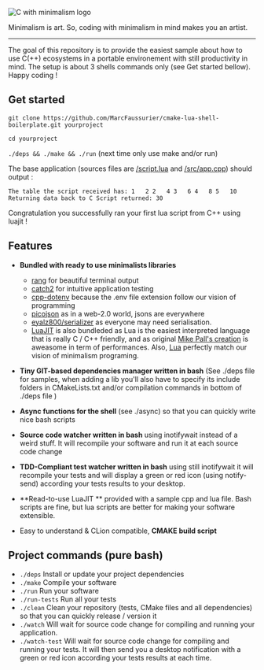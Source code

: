 ![C with minimalism logo](https://github.com/MarcFaussurier/CWithMinimalism/raw/master/images/CWM.png)

Minimalism is art. So, coding with minimalism in mind makes you an artist.
______________________________

The goal of this repository is to provide the easiest sample about how to use C(++) ecosystems in a portable environement with  still productivity in mind. The setup is about 3 shells commands only (see Get started bellow). Happy coding !

## Get started
`git clone https://github.com/MarcFaussurier/cmake-lua-shell-boilerplate.git yourproject`

`cd yourproject`

`./deps && ./make && ./run` (next time only use make and/or run)

The base application (sources files are [/script.lua](https://github.com/MarcFaussurier/cmake-lua-shell-boilerplate/blob/master/script.lua)
 and [/src/app.cpp](https://github.com/MarcFaussurier/cmake-lua-shell-boilerplate/blob/master/src/app.cpp)) should output :

`The table the script received has:
1	2
2	4
3	6
4	8
5	10
Returning data back to C
Script returned: 30`

Congratulation you successfully ran your first lua script from C++ using luajit  ! 

## Features 

-  **Bundled with ready to use minimalists libraries**
   * [rang](https://github.com/agauniyal/rang) for beautiful terminal output
   * [catch2](https://github.com/catchorg/Catch2.git) for intuitive application testing
   * [cpp-dotenv](https://github.com/adeharo9/cpp-dotenv) because the .env file extension follow our vision of programming
   * [picojson](https://github.com/kazuho/picojson.git) as in a web-2.0 world, jsons are everywhere 
   * [eyalz800/serializer](https://github.com/eyalz800/serializer) as everyone may need serialisation.
   * [LuaJIT](https://github.com/MarcFaussurier/LuaJIT_CMake) is also bundleded as Lua is the easiest interpreted language that is really C / C++ friendly, and as original [Mike Pall's creation](http://luajit.org/) is aweasome in term of performances. Also, [Lua](https://www.lua.org/) perfectly match our vision of minimalism programing.

- **Tiny GIT-based dependencies manager written in bash** (See ./deps file for samples, when adding a lib you'll also have to
specify its include folders in CMakeLists.txt and/or compilation commands in bottom of ./deps file )

- **Async functions for the shell** (see ./async) so that you can quickly write nice bash scripts

- **Source code watcher written in bash** using inotifywait instead of a weird stuff. It will recompile your software and run it at each source code change 

- **TDD-Compliant test watcher written in bash** using still inotifywait it will recompile your tests and will display a green or red icon (using notify-send) according your tests results to your desktop.

- **Read-to-use LuaJIT ** provided with a sample cpp and lua file. Bash scripts are fine, but lua scripts are better for making your software extensible. 

- Easy to understand & CLion compatible, **CMAKE build script** 

## Project commands (pure bash)

- `./deps` Install or update your project dependencies 
- `./make` Compile your software
- `./run` Run your software
- `./run-tests` Run all your tests
- `./clean` Clean your repository (tests, CMake files and all dependencies) so that you can quickly release / version it
- `./watch` Will wait for source code change for compiling and running your application.
- `./watch-test` Will wait for source code change for compiling and running your tests. It will then send you a desktop notification with a green or red icon according your tests results at each time.




 
  



